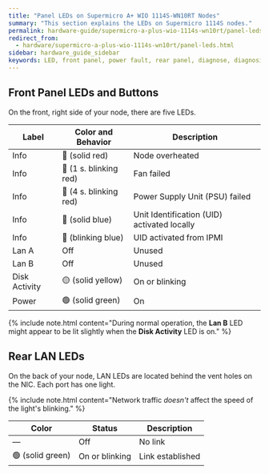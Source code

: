 ```yaml
---
title: "Panel LEDs on Supermicro A+ WIO 1114S-WN10RT Nodes"
summary: "This section explains the LEDs on Supermicro 1114S nodes."
permalink: hardware-guide/supermicro-a-plus-wio-1114s-wn10rt/panel-leds.html
redirect_from:
  - hardware/supermicro-a-plus-wio-1114s-wn10rt/panel-leds.html
sidebar: hardware_guide_sidebar
keywords: LED, front panel, power fault, rear panel, diagnose, diagnosis, hardware health, Supermicro 1114S, WN10RT
---
```


## Front Panel LEDs and Buttons

On the front, right side of your node, there are five LEDs.

| Label         | Color and Behavior     | Description                                 |
| ------------- | ---------------------- | ------------------------------------------- |
| Info          | 🔴 (solid red)         | Node overheated                             |          
| Info          | 🔴 (1 s. blinking red) | Fan failed                                  |
| Info          | 🔴 (4 s. blinking red) | Power Supply Unit (PSU) failed              |
| Info          | 🔵 (solid blue)        | Unit Identification (UID) activated locally |
| Info          | 🔵 (blinking blue)     | UID activated from IPMI                     |
| Lan A         | Off                    | Unused                                      |
| Lan B         | Off                    | Unused                                      |
| Disk Activity | 🟡 (solid yellow)      | On or blinking                              |
| Power         | 🟢 (solid green)       | On                                          |

{% include note.html content="During normal operation, the **Lan B** LED might appear to be lit slightly when the **Disk Activity** LED is on." %}

## Rear LAN LEDs

On the back of your node, LAN LEDs are located behind the vent holes on the NIC. Each port has one light.

{% include note.html content="Network traffic *doesn't* affect the speed of the light's blinking." %}

| Color            | Status             | Description      |
| ---------------- | ------------------ | ---------------- |
| &#8212;          | Off                | No link          |
| 🟢 (solid green) | On or blinking     | Link established |
